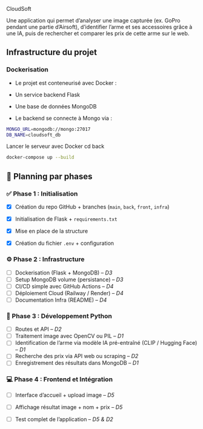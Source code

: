 CloudSoft

Une application qui permet d’analyser une image capturée (ex. GoPro pendant une partie d’Airsoft), d’identifier l’arme et ses accessoires grâce à une IA, puis de rechercher et comparer les prix de cette arme sur le web.

## Infrastructure du projet

### Dockerisation
- Le projet est conteneurisé avec Docker :

- Un service backend Flask

- Une base de données MongoDB

- Le backend se connecte à Mongo via :
```bash
MONGO_URL=mongodb://mongo:27017
DB_NAME=cloudsoft_db
```

Lancer le serveur avec Docker
cd back
```bash
docker-compose up --build
```






## 📅 Planning par phases

### ✅ Phase 1 : Initialisation

- [x] Création du repo GitHub + branches (`main`, `back`, `front`, `infra`) 
- [x] Initialisation de Flask + `requirements.txt` 
- [x] Mise en place de la structure
- [x] Création du fichier `.env` + configuration


### ⚙️ Phase 2 : Infrastructure

- [ ] Dockerisation (Flask + MongoDB) – *D3*
- [ ] Setup MongoDB volume (persistance) – *D3*
- [ ] CI/CD simple avec GitHub Actions – *D4*
- [ ] Déploiement Cloud (Railway / Render) – *D4*
- [ ] Documentation Infra (README) – *D4*

### 🧠 Phase 3 : Développement Python

- [ ] Routes et API – *D2*
- [ ] Traitement image avec OpenCV ou PIL – *D1*
- [ ] Identification de l’arme via modèle IA pré-entraîné (CLIP / Hugging Face) – *D1*
- [ ] Recherche des prix via API web ou scraping – *D2*
- [ ] Enregistrement des résultats dans MongoDB – *D1*

### 💻 Phase 4 : Frontend et Intégration

- [ ] Interface d’accueil + upload image – *D5*
- [ ] Affichage résultat image + nom + prix – *D5*
- [ ] Test complet de l’application – *D5 & D2*

